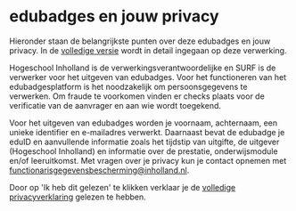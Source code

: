 # edubadges en jouw privacy

Hieronder staan de belangrijkste punten over deze edubadges en jouw privacy. In de [volledige versie](https://raw.githubusercontent.com/edubadges/privacy/master/hogeschool-inholland/edubadges-formal-text-nl.md) wordt in detail ingegaan op deze verwerking.

Hogeschool Inholland is de verwerkingsverantwoordelijke en SURF is de verwerker voor het uitgeven van edubadges. Voor het functioneren van het edubadgesplatform is het noodzakelijk om persoonsgegevens te verwerken. Om fraude te voorkomen vinden er checks plaats voor de verificatie van de aanvrager en aan wie wordt toegekend.

Voor het uitgeven van edubadges worden je voornaam, achternaam, een unieke identifier en e-mailadres verwerkt. Daarnaast bevat de edubadge je eduID en aanvullende informatie zoals het tijdstip van uitgifte, de uitgever (Hogeschool Inholland) en informatie over de prestatie, onderwijsmodule en/of leeruitkomst. Met vragen over je privacy kun je contact opnemen met [functionarisgegevensbescherming@inholland.nl](mailto:functionarisgegevensbescherming@inholland.nl).

Door op 'Ik heb dit gelezen' te klikken verklaar je de [volledige privacyverklaring](https://raw.githubusercontent.com/edubadges/privacy/master/hogeschool-inholland/edubadges-formal-text-nl.md) gelezen te hebben.
